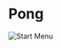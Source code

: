 # Pong
![Start Menu]([http://url/to/img.png](https://github.com/althea-code/Pong/blob/main/screenshot_1.PNG)https://github.com/althea-code/Pong/blob/main/screenshot_1.PNG)
